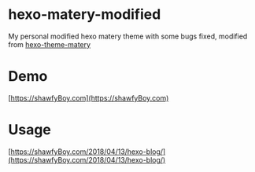 # hexo-matery-modified
My personal modified hexo matery theme with some bugs fixed, modified from [hexo-theme-matery](https://github.com/blinkfox/hexo-theme-matery)

# Demo
[https://shawfyBoy.com](https://shawfyBoy.com)

# Usage
[https://shawfyBoy.com/2018/04/13/hexo-blog/](https://shawfyBoy.com/2018/04/13/hexo-blog/)